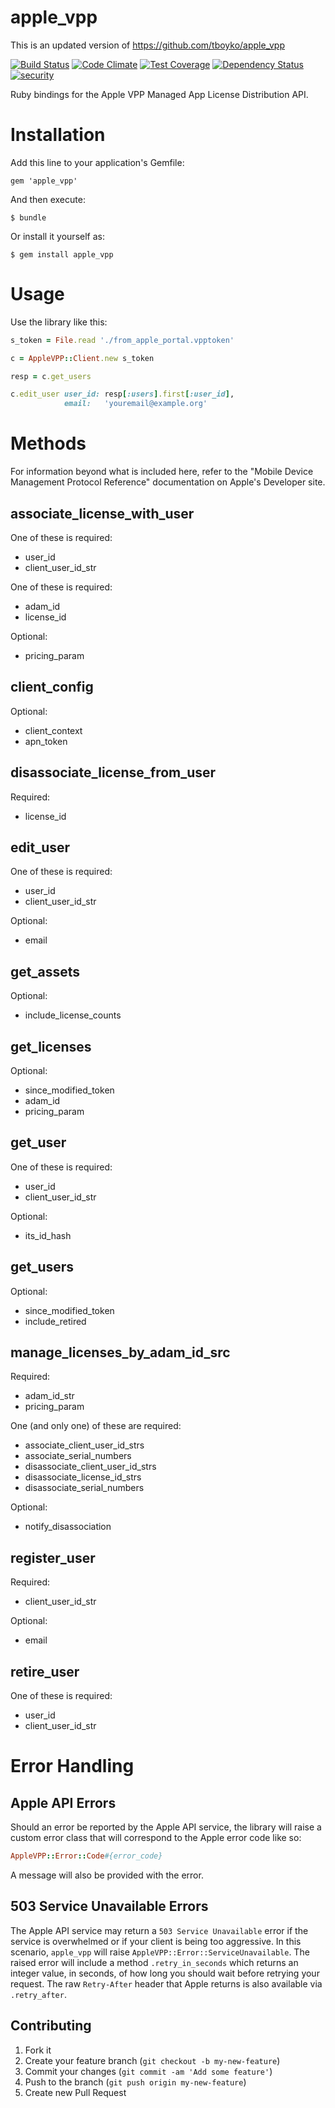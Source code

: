 apple_vpp
=========

This is an updated version of https://github.com/tboyko/apple_vpp

[![Build Status](https://drone.albertyw.com/api/badges/albertyw/apple_vpp/status.svg)](https://drone.albertyw.com/albertyw/apple_vpp)
[![Code Climate](https://codeclimate.com/github/albertyw/apple_vpp/badges/gpa.svg)](https://codeclimate.com/github/albertyw/apple_vpp)
[![Test Coverage](https://codeclimate.com/github/albertyw/apple_vpp/badges/coverage.svg)](https://codeclimate.com/github/albertyw/apple_vpp)
[![Dependency Status](https://gemnasium.com/albertyw/apple_vpp.svg)](https://gemnasium.com/albertyw/apple_vpp)
[![security](https://hakiri.io/github/albertyw/apple_vpp/master.svg)](https://hakiri.io/github/albertyw/apple_vpp/master)

Ruby bindings for the Apple VPP Managed App License Distribution API.

# Installation

Add this line to your application's Gemfile:

    gem 'apple_vpp'

And then execute:

    $ bundle

Or install it yourself as:

    $ gem install apple_vpp

# Usage

Use the library like this:

```ruby
s_token = File.read './from_apple_portal.vpptoken'

c = AppleVPP::Client.new s_token

resp = c.get_users

c.edit_user user_id: resp[:users].first[:user_id],
            email:   'youremail@example.org'
```

# Methods

For information beyond what is included here, refer to the "Mobile Device Management Protocol Reference" documentation on Apple's Developer site.

## associate_license_with_user

One of these is required:

* user_id
* client_user_id_str

One of these is required:

* adam_id
* license_id

Optional:

* pricing_param

## client_config

Optional:

* client_context
* apn_token

## disassociate_license_from_user

Required:

* license_id

## edit_user

One of these is required:

* user_id
* client_user_id_str

Optional:

* email

## get_assets

Optional:

* include_license_counts

## get_licenses

Optional:

* since_modified_token
* adam_id
* pricing_param

## get_user

One of these is required:

* user_id
* client_user_id_str

Optional:

* its_id_hash

## get_users

Optional:

* since_modified_token
* include_retired

## manage_licenses_by_adam_id_src

Required:

* adam_id_str
* pricing_param

One (and only one) of these are required:

* associate_client_user_id_strs
* associate_serial_numbers
* disassociate_client_user_id_strs
* disassociate_license_id_strs
* disassociate_serial_numbers

Optional:

* notify_disassociation

## register_user

Required:

* client_user_id_str

Optional:

* email

## retire_user

One of these is required:

* user_id
* client_user_id_str

# Error Handling

## Apple API Errors

Should an error be reported by the Apple API service, the library will raise a custom error class that will correspond to the Apple error code like so:

```ruby
AppleVPP::Error::Code#{error_code}
```

A message will also be provided with the error.

## 503 Service Unavailable Errors

The Apple API service may return a `503 Service Unavailable` error if the service is overwhelmed or if your client is being too aggressive. In this scenario, `apple_vpp` will raise `AppleVPP::Error::ServiceUnavailable`. The raised error will include a method `.retry_in_seconds` which returns an integer value, in seconds, of how long you should wait before retrying your request. The raw `Retry-After` header that Apple returns is also available via `.retry_after`.


## Contributing

1. Fork it
2. Create your feature branch (`git checkout -b my-new-feature`)
3. Commit your changes (`git commit -am 'Add some feature'`)
4. Push to the branch (`git push origin my-new-feature`)
5. Create new Pull Request
